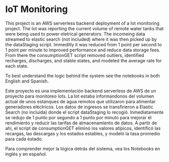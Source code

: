 # IoT Monitoring


This project is an AWS serverless backend deployment of a Iot monitoring project. The Iot was reporting the current volume of remote water tanks that were being used to power eletrical generators. The incomeing data streamed to elastic search (not included) where it was then picked up by the dataStaging script. Immeditly it was reduced from 1 point per second to 1 point per minute to improved performance and reduce data storage fees. From there the consumptionGET script removed outliers, identified recharges, discharges, and stable states, and modeled the average rate for each state. 

To best understand the logic behind the system see the notebooks in both English and Spanish.


Este proyecto es una implementación backend serverless de AWS de un proyecto para monitoreo Iots. La Iot estaba informandonos del volumen actual de unos estanques de agua remotos que utilizaron para alimentar generadores eléctricos. Los datos de ingresos se transfirieron a Elastic Search (no incluida) donde el script dataStaging lo recogió. Inmediatamente se redujo de 1 punto por segundo a 1 punto por minuto para mejorar el rendimiento y reducir las tarifas de almacenamiento de datos. A partir de ahí, el script de consumptionGET eliminó los valores atípicos, identificó las recargas, las descargas y los estados estables, y modeló la tasa promedio para cada estado.

Para comprender mejor la lógica detrás del sistema, vea los Notebooks en inglés y en español.
